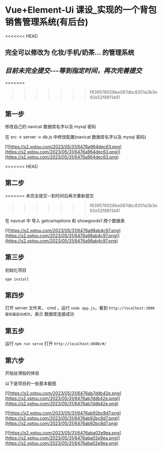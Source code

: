 # Vue+Element-Ui 课设_实现的一个背包销售管理系统(有后台)
<<<<<<< HEAD

## 完全可以修改为 化妆/手机/奶茶... 的管理系统

## ***目前未完全提交---等到指定时间，再次完善提交***
=======
>>>>>>> f839578028be087dbc8201a3b3e92e52f8811d41

## 第一步

修改自己的 navicat 数据库名字以及 mysql 密码

在 src -> server -> db.js 中修改配置(navicat 数据库名字以及 mysql 密码)

[![https://s2.xptou.com/2023/05/31/6476a964dec63.png](https://s2.xptou.com/2023/05/31/6476a964dec63.png)](https://s2.xptou.com/2023/05/31/6476a964dec63.png)

<<<<<<< HEAD
## 第二步
=======
未完全提交--到时间后再次重新提交
>>>>>>> f839578028be087dbc8201a3b3e92e52f8811d41

在 navicat 中 导入 getcartoptions  和 showgoods1 两个数据表

[![https://s2.xptou.com/2023/05/31/6476a98ab4c97.png](https://s2.xptou.com/2023/05/31/6476a98ab4c97.png)](https://s2.xptou.com/2023/05/31/6476a98ab4c97.png)

## 第三步

初始化项目

``` 
npm install
```

## 第四步

打开 server 文件夹， cmd ，运行 `node app.js`，看到 `http://localhost:3000 服务器启动成功`，表示 数据库连接成功

## 第五步

运行 `npm run serve` 打开 `http://localhost:8080/#/`

## 第六步

开始丝滑般的体验

以下是项目的一些基本截图

[![https://s2.xptou.com/2023/05/31/6476ab7ddb42e.png](https://s2.xptou.com/2023/05/31/6476ab7ddb42e.png)](https://s2.xptou.com/2023/05/31/6476ab7ddb42e.png)

[![https://s2.xptou.com/2023/05/31/6476ab92bc8d7.png](https://s2.xptou.com/2023/05/31/6476ab92bc8d7.png)](https://s2.xptou.com/2023/05/31/6476ab92bc8d7.png)

[![https://s2.xptou.com/2023/05/31/6476aba02e9ea.png](https://s2.xptou.com/2023/05/31/6476aba02e9ea.png)](https://s2.xptou.com/2023/05/31/6476aba02e9ea.png)


